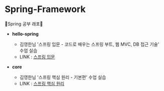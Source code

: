 # Spring-Framework
🌱Spring 공부 래포🌱
- **hello-spring**   
  - 김영한님  '스프링 입문 - 코드로 배우는 스프링 부트, 웹 MVC, DB 접근 기술' 수업 실습
  - LINK : [스프링 입문](https://github.com/ssong915/Spring-Framework/tree/main/hello-spring)

- **core**    
  - 김영한님  '스프링 핵심 원리 - 기본편' 수업 실습 
  - LINK : [스프링 핵심 원리](https://github.com/ssong915/Spring-Framework/tree/main/core)
